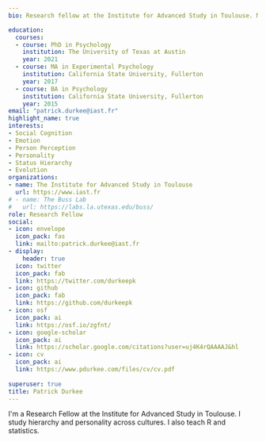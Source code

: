```yaml
---
bio: Research fellow at the Institute for Advanced Study in Toulouse. My research interests include emotion, social cognition, personality, and evolution.

education:
  courses:
  - course: PhD in Psychology
    institution: The University of Texas at Austin
    year: 2021
  - course: MA in Experimental Psychology
    institution: California State University, Fullerton
    year: 2017
  - course: BA in Psychology
    institution: California State University, Fullerton
    year: 2015
email: "patrick.durkee@iast.fr"
highlight_name: true
interests:
- Social Cognition
- Emotion
- Person Perception
- Personality
- Status Hierarchy
- Evolution
organizations:
- name: The Institute for Advanced Study in Toulouse
  url: https://www.iast.fr
# - name: The Buss Lab
#   url: https://labs.la.utexas.edu/buss/
role: Research Fellow
social:
- icon: envelope
  icon_pack: fas
  link: mailto:patrick.durkee@iast.fr
- display:
    header: true
  icon: twitter
  icon_pack: fab
  link: https://twitter.com/durkeepk
- icon: github
  icon_pack: fab
  link: https://github.com/durkeepk
- icon: osf
  icon_pack: ai
  link: https://osf.io/zgfnt/
- icon: google-scholar
  icon_pack: ai
  link: https://scholar.google.com/citations?user=uj4K4rQAAAAJ&hl
- icon: cv
  icon_pack: ai
  link: https://www.pdurkee.com/files/cv/cv.pdf
  
superuser: true
title: Patrick Durkee
---
```


I'm a Research Fellow at the Institute for Advanced Study in Toulouse. I study hierarchy and personality across cultures. I also teach R and statistics.


